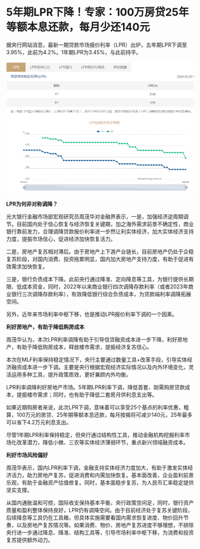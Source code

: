# 5年期LPR下降！专家：100万房贷25年等额本息还款，每月少还140元

据央行网站消息，最新一期贷款市场报价利率（LPR）出炉，五年期LPR下调至3.95%，此前为4.2%。1年期LPR为3.45%，与此前持平。

![5a2c26ceb5e3f14ebe9f1400e00d3763.jpg](https://raw.githubusercontent.com/qqhsx/qqnews_image/main/2024/02/20/5年期LPR下降！专家：100万房贷25年等额本息还款，每月少还140元/5a2c26ceb5e3f14ebe9f1400e00d3763.jpg)

**LPR为何非对称调降？**

光大银行金融市场部宏观研究员周茂华对金融界表示，一是，加强经济逆周期调节。目前国内处于信心恢复与经济恢复关键期，加之海外需求前景不确定性，商业银行靠前发力，合理调降贷款报价利率进一步然让利实体经济，加大实体经济支持力度，提振市场信心，促进经济加快恢复活力。

二是，房地产复苏相对滞后。由于房地产上下游产业链长，目前房地产仍处于企稳复苏阶段，对国内消费、投资拖累明显，国内加大房地产支持力度，有助于促进有效需求加快恢复。

三是，银行负债成本下降。此前央行通过降准、定向降息等工具，为银行提供长期限、低成本资金，同时，2022年以来商业银行四次调降存款利率（或者2023年商业银行三次调降存款利率），有效降低银行综合负债成本，为贷款端利率调降拓展空间。

另外，近年来市场利率中枢下移，也是推动LPR报价利率下调的一个因素。

**利好房地产，有助于降低购房成本**

周茂华认为，本次LPR利率调降有助于引导信贷融资成本进一步下降，利好房地产，有助于降低购房成本，释放楼市需求，提振经济复苏信心。

本次在MLF利率保持稳定情况下，央行主要通过数量工具+改革手段，引导实体经济融资成本进一步下调。主要是央行根据宏观经济实际情况以及内外环境变化，灵活运用多种工具，提升政策质效，更好兼顾内外均衡。

LPR利率调降利好房地产市场。5年期LPR利率下调，降低首套、刚需购房贷款成本，提振楼市需求；同时，也有助于降低二套房月供利息支出等。

如果近期购房者来说，此次LPR下调，意味着可以享受25个基点的利率优惠，粗算，100万元的房贷、25年期等额本息还款，每月按揭将可减少140元，25年最多可以省下4.2万元利息支出。

尽管1年期LPR利率保持稳定，但央行通过结构性工具，推动金融机构挖掘利率市场化改革潜力，降低小微、三农等实体经济薄弱环节，重点新兴领域融资成本。

**利好市场风险偏好**

周茂华表示，国内LPR利率下调，金融支持实体经济力度加大，有助于激发实体经济活力，助力房地产复苏，促进消费和内需加快恢复。基本面改善，企业盈利前景乐观，有助于金融资产估值修复。同时，基本面稳步复苏，为人民币汇率稳定提供坚实支撑。

从国内通胀温和可控，国际收支保持基本平衡，央行政策空间足，同时，银行资产质量和盈利整体保持良好，LPR仍有调降空间。由于目前经济处于复苏关键阶段，后续降息等工具仍在工具箱，但具体实施需要看国内需求恢复进度、物价回升节奏，以及房地产复苏情况等。如果消费、物价、房地产复苏进度不够理想，不排除央行进一步通过降息、降准、结构工具等，引导市场利率中枢下移，为消费和投资复苏提供额外动力。


